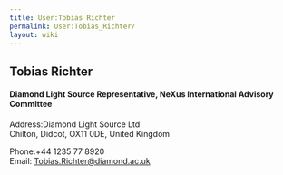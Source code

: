 ```yaml
---
title: User:Tobias Richter
permalink: User:Tobias_Richter/
layout: wiki
---
```


Tobias Richter
--------------

#### Diamond Light Source Representative, NeXus International Advisory Committee

Address:Diamond Light Source Ltd  
Chilton, Didcot, OX11 0DE, United Kingdom

<!-- -->

Phone:+44 1235 77 8920  
Email: <Tobias.Richter@diamond.ac.uk>  
